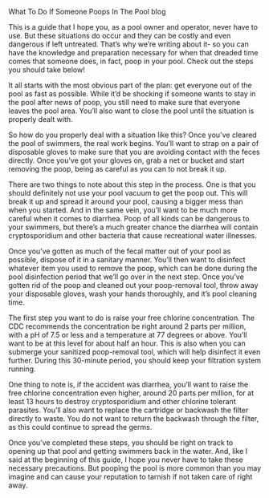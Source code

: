 What To Do If Someone Poops In The Pool
blog

This is a guide that I hope you, as a pool owner and operator, never have to use. But these situations do occur and they can be costly and even dangerous if left untreated. That’s why we’re writing about it- so you can have the knowledge and preparation necessary for when that dreaded time comes that someone does, in fact, poop in your pool. Check out the steps you should take below!

It all starts with the most obvious part of the plan: get everyone out of the pool as fast as possible. While it’d be shocking if someone wants to stay in the pool after news of poop, you still need to make sure that everyone leaves the pool area. You’ll also want to close the pool until the situation is properly dealt with.

So how do you properly deal with a situation like this? Once you’ve cleared the pool of swimmers, the real work begins. You’ll want to strap on a pair of disposable gloves to make sure that you are avoiding contact with the feces directly. Once you’ve got your gloves on, grab a net or bucket and start removing the poop, being as careful as you can to not break it up.

There are two things to note about this step in the process. One is that you should definitely not use your pool vacuum to get the poop out. This will break it up and spread it around your pool, causing a bigger mess than when you started. And in the same vein, you’ll want to be much more careful when it comes to diarrhea. Poop of all kinds can be dangerous to your swimmers, but there’s a much greater chance the diarrhea will contain cryptosporidium and other bacteria that cause recreational water illnesses.

Once you’ve gotten as much of the fecal matter out of your pool as possible, dispose of it in a sanitary manner. You’ll then want to disinfect whatever item you used to remove the poop, which can be done during the pool disinfection period that we’ll go over in the next step. Once you’ve gotten rid of the poop and cleaned out your poop-removal tool, throw away your disposable gloves, wash your hands thoroughly, and it’s pool cleaning time.

The first step you want to do is raise your free chlorine concentration. The CDC recommends the concentration be right around 2 parts per million, with a pH of 7.5 or less and a temperature at 77 degrees or above. You’ll want to be at this level for about half an hour. This is also when you can submerge your sanitized poop-removal tool, which will help disinfect it even further. During this 30-minute period, you should keep your filtration system running.

One thing to note is, if the accident was diarrhea, you’ll want to raise the free chlorine concentration even higher, around 20 parts per million, for at least 13 hours to destroy cryptosporidium and other chlorine tolerant parasites. You’ll also want to replace the cartridge or backwash the filter directly to waste. You do not want to return the backwash through the filter, as this could continue to spread the germs.

Once you’ve completed these steps, you should be right on track to opening up that pool and getting swimmers back in the water. And, like I said at the beginning of this guide, I hope you never have to take these necessary precautions. But pooping the pool is more common than you may imagine and can cause your reputation to tarnish if not taken care of right away.
